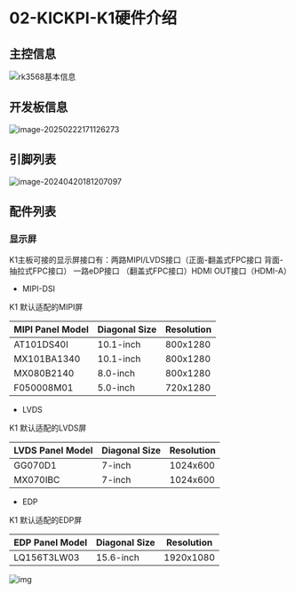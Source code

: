 # 02-KICKPI-K1硬件介绍



## 主控信息

![rk3568基本信息](http://tanzhtanzh.oss-cn-shenzhen.aliyuncs.com/img/rk3568bd.png)



## 开发板信息

![image-20250222171126273](http://tanzhtanzh.oss-cn-shenzhen.aliyuncs.com/img/image-20250222171126273.png)

## 引脚列表

![image-20240420181207097](http://tanzhtanzh.oss-cn-shenzhen.aliyuncs.com/img/image-20240420181207097.png)

## 配件列表

### 显示屏

K1主板可接的显示屏接口有：两路MIPI/LVDS接口（正面-翻盖式FPC接口 背面-抽拉式FPC接口）  一路eDP接口  （翻盖式FPC接口）HDMI OUT接口（HDMI-A）

* MIPI-DSI

K1 默认适配的MIPI屏

| **MIPI Panel Model** | **Diagonal Size** | **Resolution** |
| -------------------- | ----------------- | -------------- |
| AT101DS40I           | 10.1-inch         | 800x1280       |
| MX101BA1340          | 10.1-inch         | 800x1280       |
| MX080B2140           | 8.0-inch          | 800x1280       |
| F050008M01           | 5.0-inch          | 720x1280       |

* LVDS

K1 默认适配的LVDS屏

| **LVDS Panel Model** | **Diagonal Size** | **Resolution** |
| -------------------- | ----------------- | -------------- |
| GG070D1              | 7-inch            | 1024x600       |
| MX070IBC             | 7-inch            | 1024x600       |

* EDP

K1 默认适配的EDP屏

| **EDP Panel Model** | **Diagonal Size** | **Resolution** |
| ------------------- | ----------------- | -------------- |
| LQ156T3LW03         | 15.6-inch         | 1920x1080      |



![img](http://tanzhtanzh.oss-cn-shenzhen.aliyuncs.com/img/O1CN01kcjuvi29djTNDfOhy_!!2216870748091.jpg)



